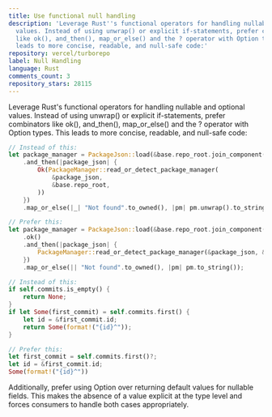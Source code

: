 ```yaml
---
title: Use functional null handling
description: 'Leverage Rust''s functional operators for handling nullable and optional
  values. Instead of using unwrap() or explicit if-statements, prefer combinators
  like ok(), and_then(), map_or_else() and the ? operator with Option types. This
  leads to more concise, readable, and null-safe code:'
repository: vercel/turborepo
label: Null Handling
language: Rust
comments_count: 3
repository_stars: 28115
---
```


Leverage Rust's functional operators for handling nullable and optional values. Instead of using unwrap() or explicit if-statements, prefer combinators like ok(), and_then(), map_or_else() and the ? operator with Option types. This leads to more concise, readable, and null-safe code:

```rust
// Instead of this:
let package_manager = PackageJson::load(&base.repo_root.join_component("package.json"))
    .and_then(|package_json| {
        Ok(PackageManager::read_or_detect_package_manager(
            &package_json,
            &base.repo_root,
        ))
    })
    .map_or_else(|_| "Not found".to_owned(), |pm| pm.unwrap().to_string());

// Prefer this:
let package_manager = PackageJson::load(&base.repo_root.join_component("package.json"))
    .ok()
    .and_then(|package_json| {
        PackageManager::read_or_detect_package_manager(&package_json, &base.repo_root).ok()
    })
    .map_or_else(|| "Not found".to_owned(), |pm| pm.to_string());

// Instead of this:
if self.commits.is_empty() {
    return None;
}
if let Some(first_commit) = self.commits.first() {
    let id = &first_commit.id;
    return Some(format!("{id}^"));
}

// Prefer this:
let first_commit = self.commits.first()?; 
let id = &first_commit.id;
Some(format!("{id}^"))
```

Additionally, prefer using Option<T> over returning default values for nullable fields. This makes the absence of a value explicit at the type level and forces consumers to handle both cases appropriately.
